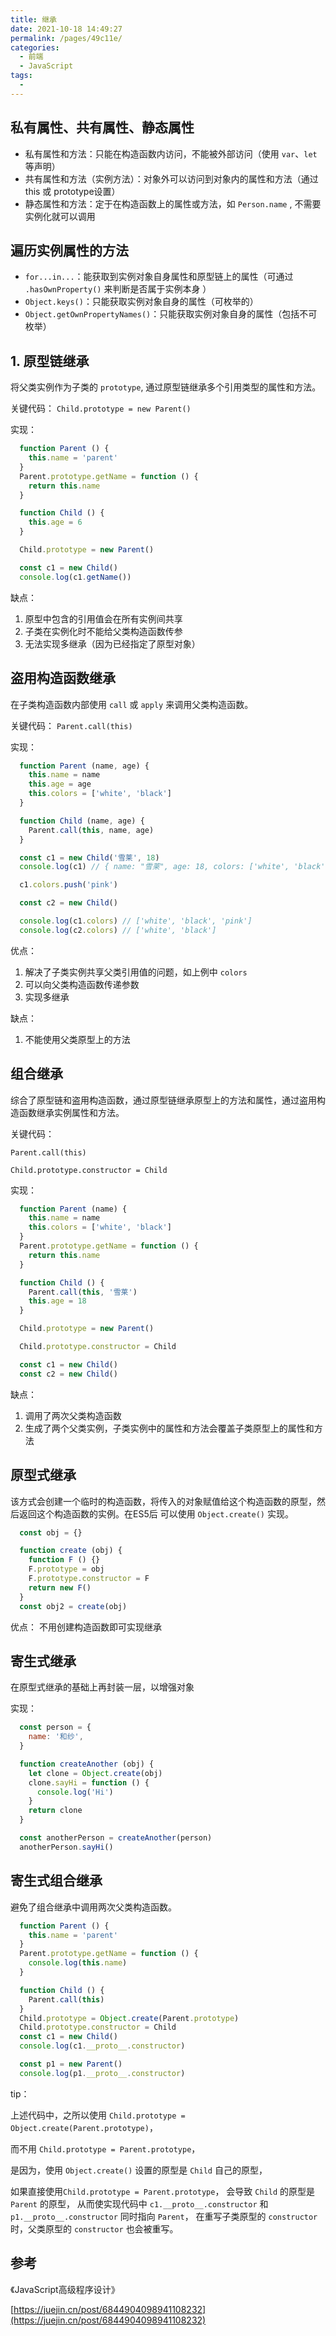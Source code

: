 ```yaml
---
title: 继承
date: 2021-10-18 14:49:27
permalink: /pages/49c11e/
categories:
  - 前端
  - JavaScript
tags:
  - 
---
```


## 私有属性、共有属性、静态属性
- 私有属性和方法：只能在构造函数内访问，不能被外部访问（使用 `var`、`let` 等声明）
- 共有属性和方法（实例方法）：对象外可以访问到对象内的属性和方法（通过 this 或 prototype设置）
- 静态属性和方法：定于在构造函数上的属性或方法，如 `Person.name` , 不需要实例化就可以调用

## 遍历实例属性的方法
- `for...in...`：能获取到实例对象自身属性和原型链上的属性（可通过 `.hasOwnProperty()` 来判断是否属于实例本身 ）
- `Object.keys()`：只能获取实例对象自身的属性（可枚举的）
- `Object.getOwnPropertyNames()`：只能获取实例对象自身的属性（包括不可枚举）


## 1. 原型链继承
将父类实例作为子类的 `prototype`, 通过原型链继承多个引用类型的属性和方法。

关键代码： `Child.prototype = new Parent()`

实现：

```javascript
  function Parent () {
    this.name = 'parent'
  }
  Parent.prototype.getName = function () {
    return this.name
  }

  function Child () {
    this.age = 6
  }

  Child.prototype = new Parent()

  const c1 = new Child()
  console.log(c1.getName())
```

缺点：
1. 原型中包含的引用值会在所有实例间共享
2. 子类在实例化时不能给父类构造函数传参
3. 无法实现多继承（因为已经指定了原型对象）

## 盗用构造函数继承
在子类构造函数内部使用 `call` 或 `apply` 来调用父类构造函数。

关键代码： `Parent.call(this)`

实现：

```javascript
  function Parent (name, age) {
    this.name = name
    this.age = age
    this.colors = ['white', 'black']
  }

  function Child (name, age) {
    Parent.call(this, name, age)
  }

  const c1 = new Child('雪莱', 18)
  console.log(c1) // { name: "雪莱", age: 18, colors: ['white', 'black', 'pink'] }

  c1.colors.push('pink')

  const c2 = new Child()

  console.log(c1.colors) // ['white', 'black', 'pink']
  console.log(c2.colors) // ['white', 'black']
```

优点：
1. 解决了子类实例共享父类引用值的问题，如上例中 `colors`
2. 可以向父类构造函数传递参数
3. 实现多继承

缺点：
1. 不能使用父类原型上的方法

## 组合继承
综合了原型链和盗用构造函数，通过原型链继承原型上的方法和属性，通过盗用构造函数继承实例属性和方法。

关键代码：
```
Parent.call(this)

Child.prototype.constructor = Child
```

实现：
```javascript
  function Parent (name) {
    this.name = name
    this.colors = ['white', 'black']
  }
  Parent.prototype.getName = function () {
    return this.name
  }

  function Child () {
    Parent.call(this, '雪莱')
    this.age = 18
  }

  Child.prototype = new Parent()

  Child.prototype.constructor = Child

  const c1 = new Child()
  const c2 = new Child()
```


缺点：
1. 调用了两次父类构造函数
2. 生成了两个父类实例，子类实例中的属性和方法会覆盖子类原型上的属性和方法

## 原型式继承
该方式会创建一个临时的构造函数，将传入的对象赋值给这个构造函数的原型，然后返回这个构造函数的实例。在ES5后
可以使用 `Object.create()` 实现。

```javascript
  const obj = {}

  function create (obj) {
    function F () {}
    F.prototype = obj
    F.prototype.constructor = F
    return new F()
  }
  const obj2 = create(obj)
```

优点：
不用创建构造函数即可实现继承

## 寄生式继承
在原型式继承的基础上再封装一层，以增强对象

实现：
```javascript
  const person = {
    name: '和纱',
  }

  function createAnother (obj) {
    let clone = Object.create(obj)
    clone.sayHi = function () {
      console.log('Hi')
    }
    return clone
  }

  const anotherPerson = createAnother(person)
  anotherPerson.sayHi()
```

## 寄生式组合继承
避免了组合继承中调用两次父类构造函数。

```javascript
  function Parent () {
    this.name = 'parent'
  }
  Parent.prototype.getName = function () {
    console.log(this.name)
  }

  function Child () {
    Parent.call(this)
  }
  Child.prototype = Object.create(Parent.prototype)
  Child.prototype.constructor = Child
  const c1 = new Child()
  console.log(c1.__proto__.constructor)

  const p1 = new Parent()
  console.log(p1.__proto__.constructor)
```

tip：

上述代码中，之所以使用 `Child.prototype = Object.create(Parent.prototype)`，

而不用 `Child.prototype = Parent.prototype`，

是因为，使用 `Object.create()` 设置的原型是 `Child` 自己的原型， 

如果直接使用`Child.prototype = Parent.prototype`， 会导致 `Child` 的原型是 `Parent` 的原型， 
从而使实现代码中 `c1.__proto__.constructor` 和 `p1.__proto__.constructor` 同时指向 `Parent`，
在重写子类原型的 `constructor` 时，父类原型的 `constructor` 也会被重写。


## 参考
《JavaScript高级程序设计》

[https://juejin.cn/post/6844904098941108232](https://juejin.cn/post/6844904098941108232)
